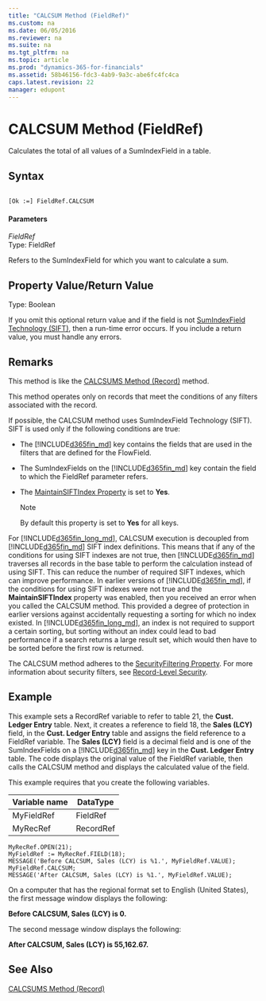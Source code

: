 ```yaml
---
title: "CALCSUM Method (FieldRef)"
ms.custom: na
ms.date: 06/05/2016
ms.reviewer: na
ms.suite: na
ms.tgt_pltfrm: na
ms.topic: article
ms.prod: "dynamics-365-for-financials"
ms.assetid: 58b46156-fdc3-4ab9-9a3c-abe6fc4fc4ca
caps.latest.revision: 22
manager: edupont
---
```

# CALCSUM Method (FieldRef)
Calculates the total of all values of a SumIndexField in a table.  

## Syntax  

```  

[Ok :=] FieldRef.CALCSUM  
```  

#### Parameters  
 *FieldRef*  
 Type: FieldRef  

 Refers to the SumIndexField for which you want to calculate a sum.  

## Property Value/Return Value  
 Type: Boolean  

 If you omit this optional return value and if the field is not [SumIndexField Technology \(SIFT\)](devenv-SumIndexField-Technology--SIFT.md), then a run-time error occurs. If you include a return value, you must handle any errors.  

## Remarks  
 This method is like the [CALCSUMS Method \(Record\)](devenv-CALCSUMS-Method-Record.md) method.  

 This method operates only on records that meet the conditions of any filters associated with the record.  

 If possible, the CALCSUM method uses SumIndexField Technology \(SIFT\). SIFT is used only if the following conditions are true:  

-   The [!INCLUDE[d365fin_md](../includes/d365fin_md.md)] key contains the fields that are used in the filters that are defined for the FlowField.  

-   The SumIndexFields on the [!INCLUDE[d365fin_md](../includes/d365fin_md.md)] key contain the field to which the FieldRef parameter refers.  

-   The [MaintainSIFTIndex Property](../properties/devenv-MaintainSIFTIndex-Property.md) is set to **Yes**.  

    > [!NOTE]  
    >  By default this property is set to **Yes** for all keys.  

 For [!INCLUDE[d365fin_long_md](../includes/d365fin_long_md.md)], CALCSUM execution is decoupled from [!INCLUDE[d365fin_md](../includes/d365fin_md.md)] SIFT index definitions. This means that if any of the conditions for using SIFT indexes are not true, then [!INCLUDE[d365fin_md](../includes/d365fin_md.md)] traverses all records in the base table to perform the calculation instead of using SIFT. This can reduce the number of required SIFT indexes, which can improve performance. In earlier versions of [!INCLUDE[d365fin_md](../includes/d365fin_md.md)], if the conditions for using SIFT indexes were not true and the **MaintainSIFTIndex** property was enabled, then you received an error when you called the CALCSUM method. This provided a degree of protection in earlier versions against accidentally requesting a sorting for which no index existed. In [!INCLUDE[d365fin_long_md](../includes/d365fin_long_md.md)], an index is not required to support a certain sorting, but sorting without an index could lead to bad performance if a search returns a large result set, which would then have to be sorted before the first row is returned.  

 The CALCSUM method adheres to the [SecurityFiltering Property](../properties/devenv-SecurityFiltering-Property.md). For more information about security filters, see [Record-Level Security](Record-Level-Security.md).  

## Example  
 This example sets a RecordRef variable to refer to table 21, the **Cust. Ledger Entry** table. Next, it creates a reference to field 18, the **Sales \(LCY\)** field, in the **Cust. Ledger Entry** table and assigns the field reference to a FieldRef variable. The **Sales \(LCY\)** field is a decimal field and is one of the SumIndexFields on a [!INCLUDE[d365fin_md](../includes/d365fin_md.md)] key in the **Cust. Ledger Entry** table. The code displays the original value of the FieldRef variable, then calls the CALCSUM method and displays the calculated value of the field.  

 This example requires that you create the following variables.  

|Variable name|DataType|  
|-------------------|--------------|  
|MyFieldRef|FieldRef|  
|MyRecRef|RecordRef|  

```  
MyRecRef.OPEN(21);  
MyFieldRef := MyRecRef.FIELD(18);  
MESSAGE('Before CALCSUM, Sales (LCY) is %1.', MyFieldRef.VALUE);  
MyFieldRef.CALCSUM;  
MESSAGE('After CALCSUM, Sales (LCY) is %1.', MyFieldRef.VALUE);  
```  

 On a computer that has the regional format set to English \(United States\), the first message window displays the following:  

 **Before CALCSUM, Sales \(LCY\) is 0.**  

 The second message window displays the following:  

 **After CALCSUM, Sales \(LCY\) is 55,162.67.**  

## See Also  
 [CALCSUMS Method \(Record\)](devenv-CALCSUMS-Method-Record.md)
